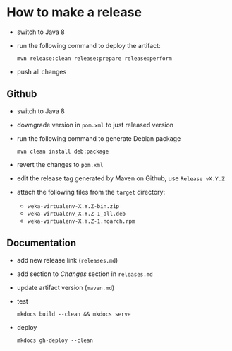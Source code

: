 # How to make a release

* switch to Java 8
* run the following command to deploy the artifact:

  ```
  mvn release:clean release:prepare release:perform
  ```

* push all changes


## Github

* switch to Java 8
* downgrade version in `pom.xml` to just released version
* run the following command to generate Debian package

  ```
  mvn clean install deb:package
  ```
  
* revert the changes to `pom.xml`

* edit the release tag generated by Maven on Github, use `Release vX.Y.Z` 

* attach the following files from the `target` directory:

  * `weka-virtualenv-X.Y.Z-bin.zip`
  * `weka-virtualenv_X.Y.Z-1_all.deb`
  * `weka-virtualenv-X.Y.Z-1.noarch.rpm`


## Documentation

* add new release link (`releases.md`)
* add section to *Changes* section in `releases.md`
* update artifact version (`maven.md`)
* test 
  
  ```
  mkdocs build --clean && mkdocs serve
  ```
  
* deploy

  ```
  mkdocs gh-deploy --clean
  ```
